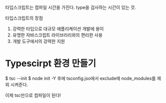 타입스크립트는 컴파일 시간을 가진다.
type을 검사하는 시간이 있는 것.

타입스크립트의 장점 
1. 강력한 타입으로 대규모 애플리케이션 개발에 용이
2. 유명한 자바스크립트 라이브러리와의 편리한 사용
3. 개발 도구에서의 강력한 지원

# Typescirpt 환경 만들기
$ tsc --init
$ node init -Y
후에 tsconfig.jso에서 exclude에 node_modules를 제외 시켜준다.

이제 tsc만으로 컴파일이 된다!